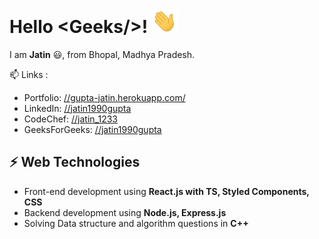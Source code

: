 # Hello \<Geeks/>! <img src="https://raw.githubusercontent.com/ABSphreak/ABSphreak/master/gifs/Hi.gif" width="40"/>

I am **Jatin** 😃, from Bhopal, Madhya Pradesh.

 📫 Links :
-  Portfolio: [//gupta-jatin.herokuapp.com/](https://gupta-jatin.herokuapp.com/)
-  LinkedIn: [//jatin1990gupta](https://www.linkedin.com/in/jatin1990gupta/)
-  CodeChef: [//jatin_1233](https://www.codechef.com/users/jatin_1233)
-  GeeksForGeeks: [//jatin1990gupta](https://auth.geeksforgeeks.org/user/jatin1990gupta)


##  ⚡ Web Technologies
-   Front-end development using  **React.js with TS, Styled Components, CSS**
-   Backend development using  **Node.js, Express.js**
-   Solving Data structure and algorithm questions in  **C++**


<!--
**jatin1990gupta/jatin1990gupta** is a ✨ _special_ ✨ repository because its `README.md` (this file) appears on your GitHub profile.

Here are some ideas to get you started:

- 🔭 I’m currently working on ...
- 🌱 I’m currently learning ...
- 👯 I’m looking to collaborate on ...
- 🤔 I’m looking for help with ...
- 💬 Ask me about ...
- 📫 How to reach me: ...
- 😄 Pronouns: ...
- ⚡ Fun fact: ...
-->
